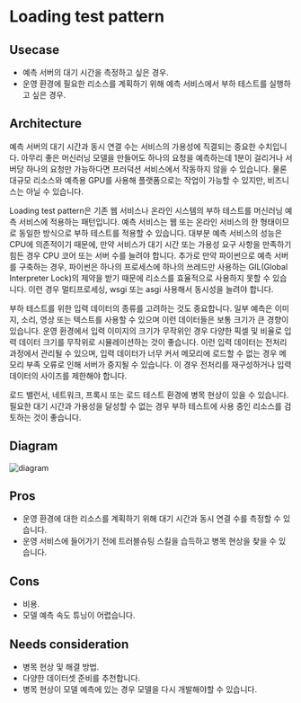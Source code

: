 # Loading test pattern

## Usecase
- 예측 서버의 대기 시간을 측정하고 싶은 경우.
- 운영 환경에 필요한 리소스를 계획하기 위해 예측 서비스에서 부하 테스트를 실행하고 싶은 경우.

## Architecture
예측 서버의 대기 시간과 동시 연결 수는 서비스의 가용성에 직결되는 중요한 수치입니다. 아무리 좋은 머신러닝 모델을 만들어도 하나의 요청을 예측하는데 1분이 걸리거나 서버당 하나의 요청만 가능하다면 프러덕션 서비스에서 작동하지 않을 수 있습니다. 물론 대규모 리소스와 예측용 GPU를 사용해 플랫폼으로는 작업이 가능할 수 있지만, 비즈니스는 아닐 수 있습니다. <br>

Loading test pattern은 기존 웹 서비스나 온라인 시스템의 부하 테스트를 머신러닝 예측 서비스에 적용하는 패턴입니다. 예측 서비스는 웹 또는 온라인 서비스의 한 형태이므로 동일한 방식으로 부하 테스트를 적용할 수 있습니다. 대부분 예측 서비스의 성능은 CPU에 의존적이기 때문에, 만약 서비스가 대기 시간 또는 가용성 요구 사항을 만족하기 힘든 경우 CPU 코어 또는 서버 수를 늘려야 합니다. 추가로 만약 파이썬으로 예측 서버를 구축하는 경우, 파이썬은 하나의 프로세스에 하나의 쓰레드만 사용하는 GIL(Global Interpreter Lock)의 제약을 받기 때문에 리소스를 효율적으로 사용하지 못할 수 있습니다. 이런 경우 멀티프로세싱, wsgi 또는 asgi 사용해서 동시성을 늘려야 합니다. <br>

부하 테스트를 위한 입력 데이터의 종류를 고려하는 것도 중요합니다. 일부 예측은 이미지, 소리, 영상 또는 텍스트를 사용할 수 있으며 이런 데이터들은 보통 크기가 큰 경향이 있습니다. 운영 환경에서 입력 이미지의 크기가 무작위인 경우 다양한 픽셀 및 비율로 입력 데이터 크기를 무작위로 시뮬레이션하는 것이 좋습니다. 이런 입력 데이터는 전처리 과정에서 관리될 수 있으며, 입력 데이터가 너무 커서 메모리에 로드할 수 없는 경우 메모리 부족 오류로 인해 서버가 중지될 수 있습니다. 이 경우 전처리를 재구성하거나 입력 데이터의 사이즈를 제한해야 합니다. <br>

로드 밸런서, 네트워크, 프록시 또는 로드 테스트 환경에 병목 현상이 있을 수 있습니다. 필요한 대기 시간과 가용성을 달성할 수 없는 경우 부하 테스트에 사용 중인 리소스를 검토하는 것이 좋습니다.


## Diagram
![diagram](diagram.png)


## Pros
- 운영 환경에 대한 리소스를 계획하기 위해 대기 시간과 동시 연결 수를 측정할 수 있습니다.
- 운영 서비스에 들어가기 전에 트러블슈팅 스킬을 습득하고 병목 현상을 찾을 수 있습니다.

## Cons
- 비용.
- 모델 예측 속도 튜닝이 어렵습니다.

## Needs consideration
- 병목 현상 및 해결 방법.
- 다양한 데이터셋 준비를 추천합니다.
- 병목 현상이 모델 예측에 있는 경우 모델을 다시 개발해야할 수 있습니다.
